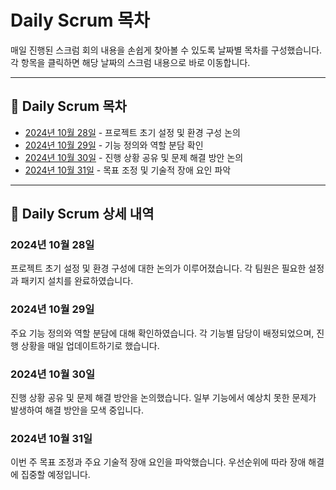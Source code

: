 # Daily Scrum 목차

매일 진행된 스크럼 회의 내용을 손쉽게 찾아볼 수 있도록 날짜별 목차를 구성했습니다. 각 항목을 클릭하면 해당 날짜의 스크럼 내용으로 바로 이동합니다.

---

## 📅 Daily Scrum 목차

- [2024년 10월 28일](#2024년-10월-28일) - 프로젝트 초기 설정 및 환경 구성 논의
- [2024년 10월 29일](#2024년-10월-29일) - 기능 정의와 역할 분담 확인
- [2024년 10월 30일](#2024년-10월-30일) - 진행 상황 공유 및 문제 해결 방안 논의
- [2024년 10월 31일](#2024년-10월-31일) - 목표 조정 및 기술적 장애 요인 파악

---

## 📌 Daily Scrum 상세 내역

### 2024년 10월 28일
프로젝트 초기 설정 및 환경 구성에 대한 논의가 이루어졌습니다. 각 팀원은 필요한 설정과 패키지 설치를 완료하였습니다.

### 2024년 10월 29일
주요 기능 정의와 역할 분담에 대해 확인하였습니다. 각 기능별 담당이 배정되었으며, 진행 상황을 매일 업데이트하기로 했습니다.

### 2024년 10월 30일
진행 상황 공유 및 문제 해결 방안을 논의했습니다. 일부 기능에서 예상치 못한 문제가 발생하여 해결 방안을 모색 중입니다.

### 2024년 10월 31일
이번 주 목표 조정과 주요 기술적 장애 요인을 파악했습니다. 우선순위에 따라 장애 해결에 집중할 예정입니다.
